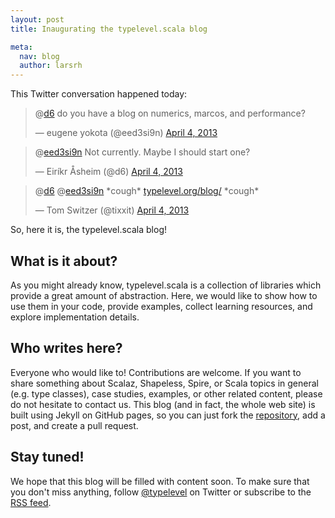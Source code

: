 ```yaml
---
layout: post
title: Inaugurating the typelevel.scala blog

meta:
  nav: blog
  author: larsrh
---
```


This Twitter conversation happened today:

<div>
  <blockquote><p>@<a href="https://twitter.com/d6">d6</a> do you have a blog on numerics, marcos, and performance?</p>&mdash; eugene yokota (@eed3si9n) <a href="https://twitter.com/eed3si9n/status/319711014620897280">April 4, 2013</a></blockquote>
  <blockquote><p>@<a href="https://twitter.com/eed3si9n">eed3si9n</a> Not currently. Maybe I should start one?</p>&mdash; Eiríkr Åsheim (@d6) <a href="https://twitter.com/d6/status/319804225607585794">April 4, 2013</a></blockquote>
  <blockquote><p>@<a href="https://twitter.com/d6">d6</a> @<a href="https://twitter.com/eed3si9n">eed3si9n</a> *cough* <a href="http://t.co/07ye9z78Qc" title="http://typelevel.org/blog/">typelevel.org/blog/</a> *cough*</p>&mdash; Tom Switzer (@tixxit) <a href="https://twitter.com/tixxit/status/319805809586495489">April 4, 2013</a></blockquote>
</div>

So, here it is, the typelevel.scala blog!

What is it about?
-----------------

As you might already know, typelevel.scala is a collection of libraries which provide a great amount of abstraction.
Here, we would like to show how to use them in your code, provide examples, collect learning resources, and explore implementation details.

Who writes here?
----------------

Everyone who would like to! Contributions are welcome.
If you want to share something about Scalaz, Shapeless, Spire, or Scala topics in general (e.g. type classes), case studies, examples, or other related content, please do not hesitate to contact us.
This blog (and in fact, the whole web site) is built using Jekyll on GitHub pages, so you can just fork the <a href="https://github.com/typelevel/typelevel.github.com">repository</a>, add a post, and create a pull request.

Stay tuned!
-----------

We hope that this blog will be filled with content soon.
To make sure that you don't miss anything, follow <a href="https://twitter.com/typelevel">@typelevel</a> on Twitter or subscribe to the <a href="{{ site.baseurl}}/blog/feed.rss">RSS feed</a>.
